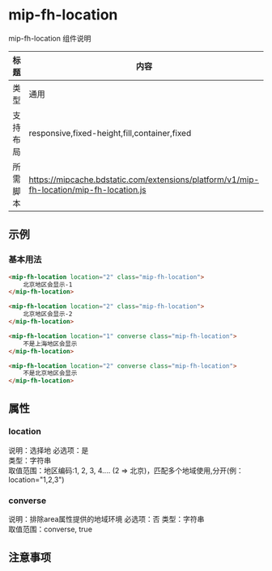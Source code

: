 # mip-fh-location

mip-fh-location 组件说明

标题|内容
----|----
类型|通用
支持布局|responsive,fixed-height,fill,container,fixed
所需脚本|https://mipcache.bdstatic.com/extensions/platform/v1/mip-fh-location/mip-fh-location.js

## 示例

### 基本用法
```html
<mip-fh-location location="2" class="mip-fh-location">
    北京地区会显示-1
</mip-fh-location>

<mip-fh-location location="2" class="mip-fh-location">
    北京地区会显示-2
</mip-fh-location>

<mip-fh-location location="1" converse class="mip-fh-location">
    不是上海地区会显示
</mip-fh-location>

<mip-fh-location location="2" converse class="mip-fh-location">
    不是北京地区会显示
</mip-fh-location>
```

## 属性

### location

说明：选择地 
必选项：是  
类型：字符串  
取值范围：地区编码:1, 2, 3, 4.... (2 => 北京)，匹配多个地域使用,分开(例：location="1,2,3")

### converse 

说明：排除area属性提供的地域环境 
必选项：否 
类型：字符串  
取值范围：converse, true

## 注意事项

